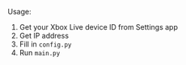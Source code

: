 Usage:

1. Get your Xbox Live device ID from Settings app
2. Get IP address
3. Fill in `config.py`
4. Run `main.py`


